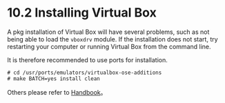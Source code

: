 # 10.2 Installing Virtual Box

A pkg installation of Virtual Box will have several problems, such as not being able to load the `vboxdrv` module. If the installation does not start, try restarting your computer or running Virtual Box from the command line.

It is therefore recommended to use ports for installation.

```
# cd /usr/ports/emulators/virtualbox-ose-additions
# make BATCH=yes install clean
```

Others please refer to [Handbook](https://docs.freebsd.org/en/books/handbook/virtualization/#virtualization-host-virtualbox)。
